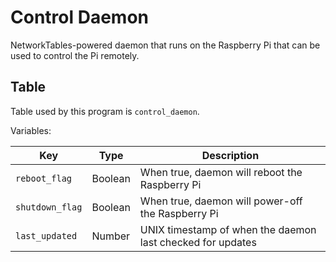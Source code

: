 Control Daemon
==============
NetworkTables-powered daemon that runs on the Raspberry Pi that can be used to control the Pi remotely.

Table
-----
Table used by this program is `control_daemon`.

Variables:

| Key                 | Type    | Description                                                |
|---------------------|---------|------------------------------------------------------------|
| `reboot_flag`       | Boolean | When true, daemon will reboot the Raspberry Pi             |
| `shutdown_flag`     | Boolean | When true, daemon will power-off the Raspberry Pi          |
| `last_updated`      | Number  | UNIX timestamp of when the daemon last checked for updates |
